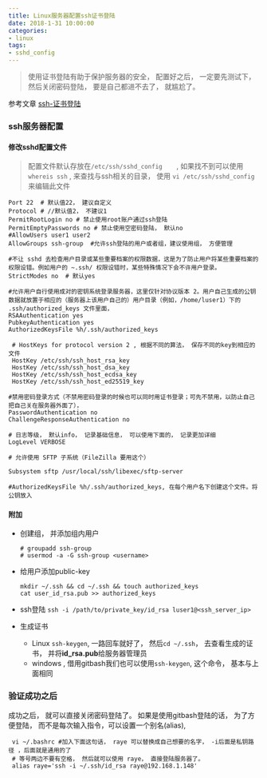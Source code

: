 ```yaml
---
title: Linux服务器配置ssh证书登陆
date: 2018-1-31 10:00:00
categories:
- linux
tags:
- sshd_config
---
```




> 使用证书登陆有助于保护服务器的安全， 配置好之后， 一定要先测试下， 然后关闭密码登陆， 要是自己都进不去了， 就尴尬了。

参考文章 [ssh-证书登陆](http://www.linuxidc.com/Linux/2015-12/126648.htm)

### ssh服务器配置

#### 修改sshd配置文件

> 配置文件默认存放在`/etc/ssh/sshd_config	`, 如果找不到可以使用`whereis ssh` , 来查找与ssh相关的目录， 使用 `vi /etc/ssh/sshd_config` 来编辑此文件

```shell
Port 22  # 默认值22， 建议自定义
Protocol # //默认值2， 不建议1
PermitRootLogin no # 禁止使用root账户通过ssh登陆
PermitEmptyPasswords no # 禁止使用空密码登陆， 默认no
#AllowUsers user1 user2 
AllowGroups ssh-group  #允许ssh登陆的用户或者组，建议使用组， 方便管理

#不让 sshd 去检查用户目录或某些重要档案的权限数据，这是为了防止用户将某些重要档案的权限设错。例如用户的 ~.ssh/ 权限设错时，某些特殊情况下会不许用户登录。 
StrictModes no  # 默认yes

#允许用户自行使用成对的密钥系统登录服务器，这里仅针对协议版本 2。用户自己生成的公钥数据就放置于相应的（服务器上该用户自己的）用户目录（例如，/home/luser1）下的 .ssh/authorized_keys 文件里面，
RSAAuthentication yes
PubkeyAuthentication yes
AuthorizedKeysFile %h/.ssh/authorized_keys

 # HostKeys for protocol version 2 , 根据不同的算法， 保存不同的key到相应的文件
 HostKey /etc/ssh/ssh_host_rsa_key
 HostKey /etc/ssh/ssh_host_dsa_key
 HostKey /etc/ssh/ssh_host_ecdsa_key
 HostKey /etc/ssh/ssh_host_ed25519_key

#禁用密码登录方式（不禁用密码登录的时候也可以同时用证书登录；可先不禁用，以防止自己把自己关在服务器外面了），
PasswordAuthentication no
ChallengeResponseAuthentication no

# 日志等级， 默认info， 记录基础信息， 可以使用下面的， 记录更加详细
LogLevel VERBOSE

# 允许使用 SFTP 子系统（FileZilla 要用这个）

Subsystem sftp /usr/local/ssh/libexec/sftp-server

#AuthorizedKeysFile %h/.ssh/authorized_keys, 在每个用户名下创建这个文件。将公钥放入
```

#### 附加

- 创建组， 并添加组内用户

  ```
  # groupadd ssh-group
  # usermod -a -G ssh-group <username>
  ```

- 给用户添加public-key

  ```shell
  mkdir ~/.ssh && cd ~/.ssh && touch authorized_keys
  cat user_id_rsa.pub >> authorized_keys
  ```

- ssh登陆
  `ssh -i /path/to/private_key/id_rsa luser1@<ssh_server_ip>`

- 生成证书
  - Linux  `ssh-keygen`, 一路回车就好了， 然后`cd ~/.ssh`， 去查看生成的证书， 并将**id_rsa.pub**给服务器管理员
  - windows , 借用gitbash我们也可以使用`ssh-keygen`, 这个命令， 基本与上面相同

### 验证成功之后

成功之后， 就可以直接关闭密码登陆了。
如果是使用gitbash登陆的话， 为了方便登陆， 而不是每次输入指令，可以设置一个别名(alias),

```shell
 vi ~/.bashrc #加入下面这句话， raye 可以替换成自己想要的名字， -i后面是私钥路径 ，后面就是通用的了
 # 等号两边不要有空格， 然后就可以使用 raye， 直接登陆服务器了。
 alias raye='ssh -i ~/.ssh/id_rsa raye@192.168.1.148'
```
